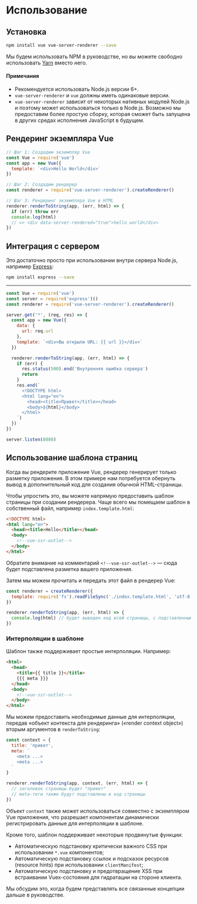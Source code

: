 # Использование

## Установка

``` bash
npm install vue vue-server-renderer --save
```

Мы будем использовать NPM в руководстве, но вы можете свободно использовать [Yarn](https://yarnpkg.com/en/) вместо него.

#### Примечания

- Рекомендуется использовать Node.js версии 6+.
- `vue-server-renderer` и `vue` должны иметь одинаковые версии.
- `vue-server-renderer` зависит от некоторых нативных модулей Node.js и поэтому может использоваться только в Node.js. Возможно мы предоставим более простую сборку, которая сможет быть запущена в других средах исполнения JavaScript в будущем.

## Рендеринг экземпляра Vue

``` js
// Шаг 1: Создадим экземпляр Vue
const Vue = require('vue')
const app = new Vue({
  template: `<div>Hello World</div>`
})

// Шаг 2: Создадим рендерер
const renderer = require('vue-server-renderer').createRenderer()

// Шаг 3: Рендеринг экземпляра Vue в HTML
renderer.renderToString(app, (err, html) => {
  if (err) throw err
  console.log(html)
  // => <div data-server-rendered="true">hello world</div>
})
```

## Интеграция с сервером

Это достаточно просто при использовании внутри сервера Node.js, например [Express](https://expressjs.com/):

``` bash
npm install express --save
```
---
``` js
const Vue = require('vue')
const server = require('express')()
const renderer = require('vue-server-renderer').createRenderer()

server.get('*', (req, res) => {
  const app = new Vue({
    data: {
      url: req.url
    },
    template: `<div>Вы открыли URL: {{ url }}</div>`
  })

  renderer.renderToString(app, (err, html) => {
    if (err) {
      res.status(500).end('Внутренняя ошибка сервера')
      return
    }
    res.end(`
      <!DOCTYPE html>
      <html lang="en">
        <head><title>Привет</title></head>
        <body>${html}</body>
      </html>
    `)
  })
})

server.listen(8080)
```

## Использование шаблона страниц

Когда вы рендерите приложение Vue, рендерер генерирует только разметку приложения. В этом примере нам потребуется обернуть вывод в дополнительный код для создания обычной HTML-страницы.

Чтобы упростить это, вы можете напрямую предоставить шаблон страницы при создании рендерера. Чаще всего мы помещаем шаблон в собственный файл, например `index.template.html`:

``` html
<!DOCTYPE html>
<html lang="en">
  <head><title>Hello</title></head>
  <body>
    <!--vue-ssr-outlet-->
  </body>
</html>
```

Обратите внимание на комментарий `<!--vue-ssr-outlet-->` — сюда будет подставлена разметка вашего приложения.

Затем мы можем прочитать и передать этот файл в рендерер Vue:

``` js
const renderer = createRenderer({
  template: require('fs').readFileSync('./index.template.html', 'utf-8')
})

renderer.renderToString(app, (err, html) => {
  console.log(html) // будет выведен код всей страницы, с подставленным кодом приложения.
})
```

### Интерполяции в шаблоне

Шаблон также поддерживает простые интерполяции. Например:

``` html
<html>
  <head>
    <title>{{ title }}</title>
    {{{ meta }}}
  </head>
  <body>
    <!--vue-ssr-outlet-->
  </body>
</html>
```

Мы можем предоставить необходимые данные для интерполяции, передав «объект контекста для рендеринга» («render context object») вторым аргументов в `renderToString`:

``` js
const context = {
  title: 'привет',
  meta: `
    <meta ...>
    <meta ...>
  `
}

renderer.renderToString(app, context, (err, html) => {
  // заголовок страницы будет "привет"
  // meta-теги также будут подставлены в код страницы
})
```

Объект `context` также может использоваться совместно с экземпляром Vue приложения, что разрешает компонентам динамически регистрировать данные для интерполяции в шаблоне.

Кроме того, шаблон поддерживает некоторые продвинутые функции:

- Автоматическую подстановку критически важного CSS при использовании `*.vue` компонентов;
- Автоматическую подстановку ссылок и подсказок ресурсов (resource hints) при использовании `clientManifest`;
- Автоматическую подстановку и предотвращение XSS при встраивании Vuex-состояния для гидратации на стороне клиента.

Мы обсудим это, когда будем представлять все связанные концепции дальше в руководстве.
